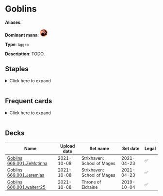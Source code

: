 # Goblins

**Aliases**: 

**Dominant mana**: <img src="../resources/images/mana/R.png" width="25"/>

**Type**: `Aggro`

**Description**: TODO.

## **Staples**

<details>
  <summary>Click here to expand</summary>
<a href="https://scryfall.com/card/ddt/38/foundry-street-denizen"><img src="https://c1.scryfall.com/file/scryfall-cards/normal/front/a/3/a328c8d8-a404-43b5-8c79-2e79d639fb40.jpg?1592764775" width="300"/></a>
<a href="https://scryfall.com/card/zen/125/goblin-bushwhacker"><img src="https://c1.scryfall.com/file/scryfall-cards/normal/front/4/0/4085a5bf-a71b-4c73-9b39-0dcc328fe11b.jpg?1562611583" width="300"/></a>
<a href="https://scryfall.com/card/ddt/45/goblin-grenade"><img src="https://c1.scryfall.com/file/scryfall-cards/normal/front/b/0/b0e0ef27-3db2-4976-b9db-13e3d7cd795d.jpg?1592764817" width="300"/></a>
<a href="https://scryfall.com/card/jmp/342/lightning-bolt"><img src="https://c1.scryfall.com/file/scryfall-cards/normal/front/c/e/ce711943-c1a1-43a0-8b89-8d169cfb8e06.jpg?1618695786" width="300"/></a>
</details><br/>

## **Frequent cards**

<details>
  <summary>Click here to expand</summary>
<a href="https://scryfall.com/card/dds/55/burning-tree-emissary"><img src="https://c1.scryfall.com/file/scryfall-cards/normal/front/2/2/22e3e874-a0ec-4459-b78d-abef6b9232b9.jpg?1602499798" width="300"/></a>
<a href="https://scryfall.com/card/jmp/302/chain-lightning"><img src="https://c1.scryfall.com/file/scryfall-cards/normal/front/b/7/b7cef88c-0ad6-47c4-b6c8-f989586aa635.jpg?1601077393" width="300"/></a>
<a href="https://scryfall.com/card/jmp/309/dragon-fodder"><img src="https://c1.scryfall.com/file/scryfall-cards/normal/front/c/d/cdb5eab0-5397-4c00-8cef-7d3baf38a171.jpg?1601077510" width="300"/></a>
<a href="https://scryfall.com/card/jvc/55/fireblast"><img src="https://c1.scryfall.com/file/scryfall-cards/normal/front/5/1/51e839d8-2c62-46df-a6ca-3964f43b7e54.jpg?1611933944" width="300"/></a>
<a href="https://scryfall.com/card/m21/147/goblin-arsonist"><img src="https://c1.scryfall.com/file/scryfall-cards/normal/front/f/a/fa4bf664-3b92-4598-b905-2bc090958c8b.jpg?1594736650" width="300"/></a>
<a href="https://scryfall.com/card/evg/38/goblin-cohort"><img src="https://c1.scryfall.com/file/scryfall-cards/normal/front/f/a/faa652d7-16d3-400f-9ba4-7ba8078d4a08.jpg?1562945553" width="300"/></a>
<a href="https://scryfall.com/card/frf/102/goblin-heelcutter"><img src="https://c1.scryfall.com/file/scryfall-cards/normal/front/5/b/5b3bfeb6-95d6-4f00-8981-c6d3c9c93f67.jpg?1562825544" width="300"/></a>
<a href="https://scryfall.com/card/jmp/327/goblin-instigator"><img src="https://c1.scryfall.com/file/scryfall-cards/normal/front/f/3/f32d7ce5-078b-40ff-8ecb-34309a0e3719.jpg?1601081683" width="300"/></a>
<a href="https://scryfall.com/card/lgn/101/goblin-lookout"><img src="https://c1.scryfall.com/file/scryfall-cards/normal/front/2/3/23bbe84a-8857-467a-a4a1-e57086cc9501.jpg?1562902159" width="300"/></a>
<a href="https://scryfall.com/card/evg/41/goblin-sledder"><img src="https://c1.scryfall.com/file/scryfall-cards/normal/front/1/2/12af10e9-19b7-4177-b556-a446f2788da7.jpg?1562898747" width="300"/></a>
<a href="https://scryfall.com/card/scg/96/goblin-war-strike"><img src="https://c1.scryfall.com/file/scryfall-cards/normal/front/d/c/dce59945-37a2-4f09-8831-9d44b4a59ea7.jpg?1562535675" width="300"/></a>
<a href="https://scryfall.com/card/vis/82/hearth-charm"><img src="https://c1.scryfall.com/file/scryfall-cards/normal/front/c/a/caa9ac66-51b7-4aec-92dc-0f0656b0f7fe.jpg?1562278639" width="300"/></a>
<a href="https://scryfall.com/card/a25/134/hordeling-outburst"><img src="https://c1.scryfall.com/file/scryfall-cards/normal/front/e/4/e4138531-ef42-4c56-864e-d3525a4f2082.jpg?1562442178" width="300"/></a>
<a href="https://scryfall.com/card/m10/143/jackal-familiar"><img src="https://c1.scryfall.com/file/scryfall-cards/normal/front/0/a/0a47a2dc-f7f2-4103-9ebe-8cd8b83915ae.jpg?1561970581" width="300"/></a>
<a href="https://scryfall.com/card/ddt/53/krenkos-command"><img src="https://c1.scryfall.com/file/scryfall-cards/normal/front/a/1/a1a6efce-e970-4ec3-80b4-c639d0e98186.jpg?1592764866" width="300"/></a>
<a href="https://scryfall.com/card/tpr/143/mogg-conscripts"><img src="https://c1.scryfall.com/file/scryfall-cards/normal/front/c/6/c67c26d7-f752-40a5-b79e-1f4c531cbef5.jpg?1562431299" width="300"/></a>
<a href="https://scryfall.com/card/tmp/191/mogg-raider"><img src="https://c1.scryfall.com/file/scryfall-cards/normal/front/9/4/94e9cc0a-c210-4525-8c7f-9c6306cc21b0.jpg?1562055437" width="300"/></a>
<a href="https://scryfall.com/card/tsr/176/mogg-war-marshal"><img src="https://c1.scryfall.com/file/scryfall-cards/normal/front/7/f/7fb6d241-f68b-45c8-a79a-f6c274bd8512.jpg?1619400762" width="300"/></a>
<a href="https://scryfall.com/card/shm/100/mudbrawler-cohort"><img src="https://c1.scryfall.com/file/scryfall-cards/normal/front/8/f/8fcb1f26-9a2a-40bd-b291-4ef8ce375cdf.jpg?1562833063" width="300"/></a>
<a href="https://scryfall.com/card/vma/182/rites-of-initiation"><img src="https://c1.scryfall.com/file/scryfall-cards/normal/front/f/1/f17d9c60-5f81-4b65-8af1-9c5bb757bd7d.jpg?1562943547" width="300"/></a>
<a href="https://scryfall.com/card/ons/235/sparksmith"><img src="https://c1.scryfall.com/file/scryfall-cards/normal/front/1/5/15a4460d-3fe8-4b1f-9990-0a19c3345367.jpg?1562900172" width="300"/></a>
<a href="https://scryfall.com/card/ktk/125/valley-dasher"><img src="https://c1.scryfall.com/file/scryfall-cards/normal/front/8/5/8543adbd-0dd1-47d3-ac41-2ec72d6a5d35.jpg?1562789625" width="300"/></a>
</details><br/>

## **Decks**

| Name | Upload date | Set name | Set date | Legal |
| -----| ----------- | -------- | -------- | ----- |
| [Goblins 669.001.ZeMotinha](https://www.mtggoldfish.com/deck/4351140) | 2021-10-08 | Strixhaven: School of Mages | 2021-04-23 | ✅ |
| [Goblins 669.001.Jeremiaa](https://www.mtggoldfish.com/deck/4351139) | 2021-10-08 | Strixhaven: School of Mages | 2021-04-23 | ✅ |
| [Goblins 600.001.walterr25](https://www.mtggoldfish.com/deck/4351073) | 2021-10-08 | Throne of Eldraine | 2019-10-04 | ✅ |


